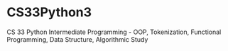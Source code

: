 # CS33Python3
CS 33 Python Intermediate Programming - OOP, Tokenization, Functional Programming, Data Structure, Algorithmic Study
